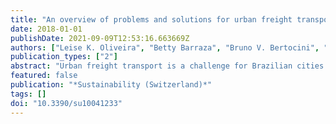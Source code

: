 ```yaml
---
title: "An overview of problems and solutions for urban freight transport in Brazilian cities"
date: 2018-01-01
publishDate: 2021-09-09T12:53:16.663669Z
authors: ["Leise K. Oliveira", "Betty Barraza", "Bruno V. Bertocini", "Cassiano A. Isler", "Dannúbia R. Pires", "Ellen C.N. Madalon", "Jéssica Lima", "José G.V. Vieira", "Leonardo H. Meira", "Lilian S.F.P. Bracarense", "Renata A. Bandeira", "Renata L.M. Oliveira", "Suellem Ferreira"]
publication_types: ["2"]
abstract: "Urban freight transport is a challenge for Brazilian cities due to the lack of adequate planning for freight flow movement. Public managers also show negligence and a lack of awareness when dealing with urban logistics. Decision-support data on urban freight transport are still scarce, despite being of fundamental value to economic development. With this in mind, this paper presents problems and solutions regarding urban freight transport in Brazilian cities. Data were obtained through a survey conducted in nine cities and analysed by means of descriptive statistics and the successive intervals method. Additionally, a cluster analysis was performed to identify patterns regarding the typical characteristics of each city in order to compare and generalise the perception of retailers regarding problems and solutions at the national level. The results indicate divergent opinions among retailers from different cities, even from cities with similar socioeconomic profiles and urban dynamics. The municipalities which demonstrated the most similarities were (i) Betim and Niteroi, in the Southeast of Brazil; (ii) Palmas and Quixada, in the North and Northeast, respectively; and (iii) Palmas and Caruaru, also in the North and Northeast. The results reinforce the importance of studying the local context and involving stakeholders in the process of planning urban logistics solutions."
featured: false
publication: "*Sustainability (Switzerland)*"
tags: []
doi: "10.3390/su10041233"
---
```


